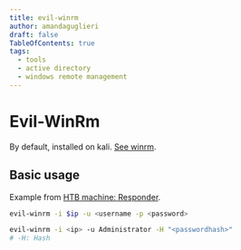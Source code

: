 ```yaml
---
title: evil-winrm 
author: amandaguglieri
draft: false
TableOfContents: true
tags:
  - tools
  - active directory
  - windows remote management
---
```


# Evil-WinRm

By default, installed on kali. [See winrm](5985-5986-winrm-windows-remote-management.md).


## Basic usage

Example from [HTB machine: Responder](htb-responder.md).

```bash
evil-winrm -i $ip -u <username -p <password>

evil-winrm -i <ip> -u Administrator -H "<passwordhash>"
# -H: Hash
```





